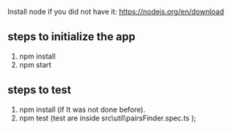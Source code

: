 Install node if you did not have it: https://nodejs.org/en/download

## steps to initialize the app
1. npm install
2. npm start

## steps to test
1. npm install (if It was not done before).
2. npm test (test are inside src\util\pairsFinder.spec.ts );
